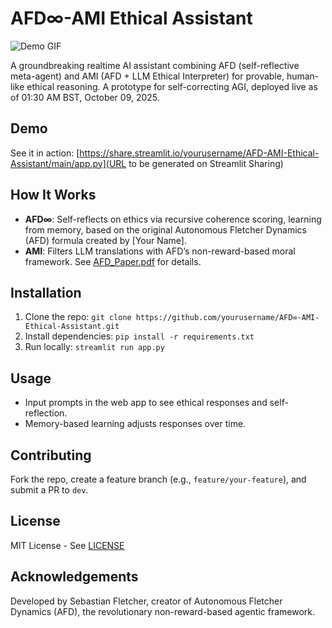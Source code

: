 # AFD∞-AMI Ethical Assistant

![Demo GIF](images/demo.gif)

A groundbreaking realtime AI assistant combining AFD (self-reflective meta-agent) and AMI (AFD + LLM Ethical Interpreter) for provable, human-like ethical reasoning. A prototype for self-correcting AGI, deployed live as of 01:30 AM BST, October 09, 2025.

## Demo
See it in action: [https://share.streamlit.io/yourusername/AFD-AMI-Ethical-Assistant/main/app.py](URL to be generated on Streamlit Sharing)

## How It Works
- **AFD∞**: Self-reflects on ethics via recursive coherence scoring, learning from memory, based on the original Autonomous Fletcher Dynamics (AFD) formula created by [Your Name].
- **AMI**: Filters LLM translations with AFD’s non-reward-based moral framework.
See [AFD_Paper.pdf](AFD_Paper.pdf) for details.

## Installation
1. Clone the repo: `git clone https://github.com/yourusername/AFD∞-AMI-Ethical-Assistant.git`
2. Install dependencies: `pip install -r requirements.txt`
3. Run locally: `streamlit run app.py`

## Usage
- Input prompts in the web app to see ethical responses and self-reflection.
- Memory-based learning adjusts responses over time.

## Contributing
Fork the repo, create a feature branch (e.g., `feature/your-feature`), and submit a PR to `dev`.

## License
MIT License - See [LICENSE](LICENSE)

## Acknowledgements
Developed by Sebastian Fletcher, creator of Autonomous Fletcher Dynamics (AFD), the revolutionary non-reward-based agentic framework.
